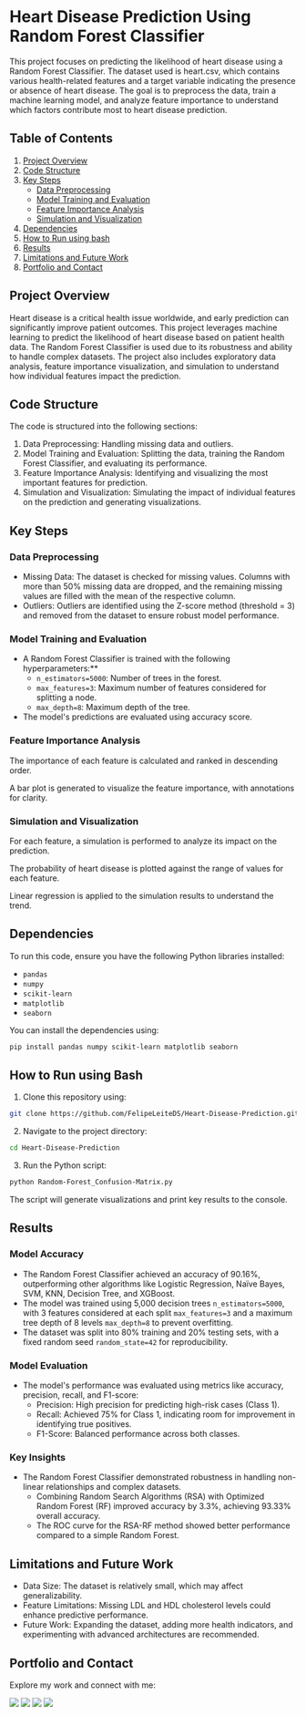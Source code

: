 # Heart Disease Prediction Using Random Forest Classifier
This project focuses on predicting the likelihood of heart disease using a Random Forest Classifier. The dataset used is heart.csv, which contains various health-related features and a target variable indicating the presence or absence of heart disease. The goal is to preprocess the data, train a machine learning model, and analyze feature importance to understand which factors contribute most to heart disease prediction.

## Table of Contents
1. [Project Overview](#project-overview)
2. [Code Structure](#code-structure)
3. [Key Steps](#key-steps)
    - [Data Preprocessing](#data-preprocessing)
    - [Model Training and Evaluation](#model-training-and-evaluation)
    - [Feature Importance Analysis](#feature-importance-analysis)
    - [Simulation and Visualization](#simulation-and-visualization)
5. [Dependencies](#dependencies)
6. [How to Run using bash](#how-to-run-using-bash)
7. [Results](#results)
8. [Limitations and Future Work](#limitations-and-future-work)
9. [Portfolio and Contact](#portfolio-and-contact)

## Project Overview
Heart disease is a critical health issue worldwide, and early prediction can significantly improve patient outcomes. This project leverages machine learning to predict the likelihood of heart disease based on patient health data. The Random Forest Classifier is used due to its robustness and ability to handle complex datasets. The project also includes exploratory data analysis, feature importance visualization, and simulation to understand how individual features impact the prediction.

## Code Structure
The code is structured into the following sections:
1. Data Preprocessing: Handling missing data and outliers.
2. Model Training and Evaluation: Splitting the data, training the Random Forest Classifier, and evaluating its performance.
3. Feature Importance Analysis: Identifying and visualizing the most important features for prediction.
4. Simulation and Visualization: Simulating the impact of individual features on the prediction and generating visualizations.

## Key Steps
### Data Preprocessing
- Missing Data: The dataset is checked for missing values. Columns with more than 50% missing data are dropped, and the remaining missing values are filled with the mean of the respective column.
- Outliers: Outliers are identified using the Z-score method (threshold = 3) and removed from the dataset to ensure robust model performance.

### Model Training and Evaluation
- A Random Forest Classifier is trained with the following hyperparameters:**
  * `n_estimators=5000`: Number of trees in the forest.
  * `max_features=3`: Maximum number of features considered for splitting a node.
  * `max_depth=8`: Maximum depth of the tree.
- The model's predictions are evaluated using accuracy score.

### Feature Importance Analysis
The importance of each feature is calculated and ranked in descending order.

A bar plot is generated to visualize the feature importance, with annotations for clarity.

### Simulation and Visualization
For each feature, a simulation is performed to analyze its impact on the prediction.

The probability of heart disease is plotted against the range of values for each feature.

Linear regression is applied to the simulation results to understand the trend.

## Dependencies
To run this code, ensure you have the following Python libraries installed:

- `pandas`
- `numpy`
- `scikit-learn`
- `matplotlib`
- `seaborn`

You can install the dependencies using:

```bash
pip install pandas numpy scikit-learn matplotlib seaborn
```
## How to Run using Bash
1. Clone this repository using:

```bash
git clone https://github.com/FelipeLeiteDS/Heart-Disease-Prediction.git
```
2. Navigate to the project directory:

```bash
cd Heart-Disease-Prediction
```
3. Run the Python script:

```bash
python Random-Forest_Confusion-Matrix.py
```
The script will generate visualizations and print key results to the console.

## Results
### Model Accuracy
- The Random Forest Classifier achieved an accuracy of 90.16%, outperforming other algorithms like Logistic Regression, Naïve Bayes, SVM, KNN, Decision Tree, and XGBoost.
- The model was trained using 5,000 decision trees `n_estimators=5000`, with 3 features considered at each split `max_features=3` and a maximum tree depth of 8 levels `max_depth=8` to prevent overfitting.
- The dataset was split into 80% training and 20% testing sets, with a fixed random seed `random_state=42` for reproducibility.

### Model Evaluation
- The model's performance was evaluated using metrics like accuracy, precision, recall, and F1-score:
    - Precision: High precision for predicting high-risk cases (Class 1).
    - Recall: Achieved 75% for Class 1, indicating room for improvement in identifying true positives.
    - F1-Score: Balanced performance across both classes.

### Key Insights
- The Random Forest Classifier demonstrated robustness in handling non-linear relationships and complex datasets.
    - Combining Random Search Algorithms (RSA) with Optimized Random Forest (RF) improved accuracy by 3.3%, achieving 93.33% overall accuracy.
    - The ROC curve for the RSA-RF method showed better performance compared to a simple Random Forest.

## Limitations and Future Work
- Data Size: The dataset is relatively small, which may affect generalizability.
- Feature Limitations: Missing LDL and HDL cholesterol levels could enhance predictive performance.
- Future Work: Expanding the dataset, adding more health indicators, and experimenting with advanced architectures are recommended.

## Portfolio and Contact
Explore my work and connect with me:

<div> 
  <a href = "https://linktr.ee/FelipeLeiteDS"><img src="https://img.shields.io/badge/LinkTree-1de9b6?logo=linktree&logoColor=white" target="_blank"></a>
  <a href = "https://www.linkedin.com/in/felipeleiteds/" target="_blank"><img src="https://custom-icon-badges.demolab.com/badge/LinkedIn-0A66C2?logo=linkedin-white&logoColor=fff" target="_blank"></a> 
  <a href = "https://www.felipeleite.ca"><img src="https://img.shields.io/badge/FelipeLeite.ca-%23000000.svg?logo=wix&logoColor=white" target="_blank"></a>
  <a href = "mailto:felipe.nog.leite@gmail.com"><img src="https://img.shields.io/badge/Gmail-D14836?logo=gmail&logoColor=white" target="_blank"></a>
